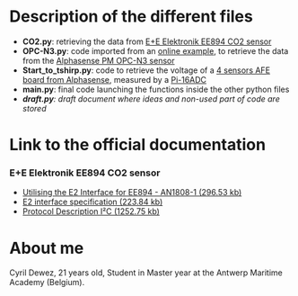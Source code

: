 # Description of the different files

* **CO2.py**: retrieving the data from [E+E Elektronik EE894 CO2 sensor](https://www.epluse.com/en/products/co2-measurement/co2-sensor/ee894/)
* **OPC-N3.py**: code imported from an [online example](https://github.com/JarvisSan22/OPC-N3_python), to retrieve the data from the [Alphasense PM OPC-N3 sensor](http://www.alphasense.com/index.php/products/optical-particle-counter/)
* **Start_to_tshirp.py**: code to retrieve the voltage of a [4 sensors AFE board from Alphasense](http://www.alphasense.com/index.php/products/support-circuits-air/), measured by a [Pi-16ADC](https://alchemy-power.com/pi-16adc/)
* **main.py**: final code launching the functions inside the other python files
* _**draft.py**: draft document where ideas and non-used part of code are stored_
# Link to the official documentation
### E+E Elektronik EE894 CO2 sensor
* [Utilising the E2 Interface for EE894 - AN1808-1 (296.53 kb)](https://www.epluse.com/fileadmin/data/product/ee894/Utilising_E2_Interface_EE894_AN1808-1.pdf)
* [E2 interface specification (223.84 kb)](https://www.epluse.com/fileadmin/data/sw/Specification_E2_Interface.pdf)
* [Protocol Description I²C (1252.75 kb)](https://www.epluse.com/fileadmin/data/product/ee894/TUG_EE894_I2C.pdf)

# About me

Cyril Dewez,
21 years old,
Student in Master year at the Antwerp Maritime Academy (Belgium).
